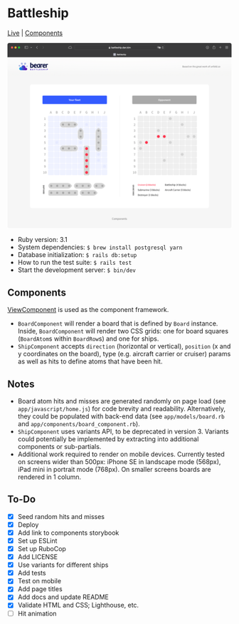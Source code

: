 # Battleship

[Live](https://battleship.dan.kim) | [Components](https://battleship.dan.kim/components)

![Screenshot](./screenshot.png)

- Ruby version: 3.1
- System dependencies: `$ brew install postgresql yarn`
- Database initialization: `$ rails db:setup`
- How to run the test suite: `$ rails test`
- Start the development server: `$ bin/dev`

## Components

[ViewComponent](https://viewcomponent.org) is used as the component framework.

- `BoardComponent` will render a board that is defined by `Board` instance. Inside, `BoardComponent` will render two CSS grids: one for board squares (`BoardAtom`s within `BoardRow`s) and one for ships.
- `ShipComponent` accepts `direction` (horizontal or vertical), `position` (x and y coordinates on the board), type (e.g. aircraft carrier or cruiser) params as well as hits to define atoms that have been hit.

## Notes

- Board atom hits and misses are generated randomly on page load (see `app/javascript/home.js`) for code brevity and readability. Alternatively, they could be populated with back-end data (see `app/models/board.rb` and `app/components/board_component.rb`).
- `ShipComponent` uses variants API, to be deprecated in version 3. Variants could potentially be implemented by extracting into additional components or sub-partials.
- Additional work required to render on mobile devices. Currently tested on screens wider than 500px: iPhone SE in landscape mode (568px), iPad mini in portrait mode (768px). On smaller screens boards are rendered in 1 column.

## To-Do

- [x] Seed random hits and misses
- [x] Deploy
- [x] Add link to components storybook
- [x] Set up ESLint
- [x] Set up RuboCop
- [x] Add LICENSE
- [x] Use variants for different ships
- [x] Add tests
- [x] Test on mobile
- [x] Add page titles
- [x] Add docs and update README
- [x] Validate HTML and CSS; Lighthouse, etc.
- [ ] Hit animation
